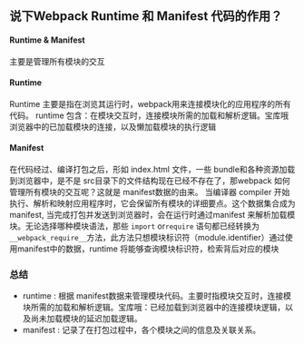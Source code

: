 ## 说下Webpack Runtime 和 Manifest 代码的作用？

#### Runtime & Manifest
主要是管理所有模块的交互

#### Runtime
Runtime 主要是指在浏览其运行时，webpack用来连接模块化的应用程序的所有代码。
runtime 包含：在模块交互时，连接模块所需的加载和解析逻辑。宝库哦浏览器中的已加载模块的连接，以及懒加载模块的执行逻辑

#### Manifest
在代码经过、编译打包之后，形如 index.html 文件，一些 bundle和各种资源加载到浏览器中，是不是 src目录下的文件结构现在已经不存在了，那webpack 如何管理所有模块的交互呢？这就是 manifest数据的由来。
当编译器 compiler 开始执行、解析和映射应用程序时，它会保留所有模块的详细要点。这个数据集合成为 manifest,
当完成打包并发送到浏览器时，会在运行时通过manifest 来解析加载模块。无论选择哪种模块语法，那些 `import` or`require` 语句都已经转换为 `__webpack_require__`方法，此方法只想模块标识符（module.identifier）通过使用manifest中的数据，runtime 将能够查询模块标识符，检索背后对应的模块

### 总结
+ runtime : 根据 manifest数据来管理模块代码。主要时指模块交互时，连接模块所需的加载和解析逻辑。宝库哦：已经加载到浏览器中的连接模块逻辑，以及尚未加载模块的延迟加载逻辑。
+ manifest : 记录了在打包过程中，各个模块之间的信息及关联关系。